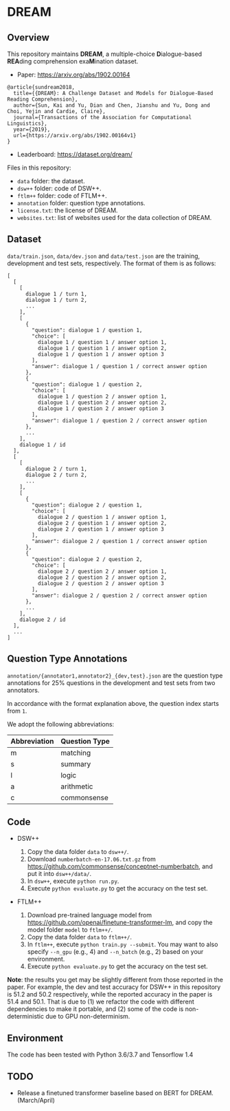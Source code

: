 DREAM
=====
Overview
--------
This repository maintains **DREAM**, a multiple-choice **D**ialogue-based **REA**ding comprehension exa**M**ination dataset.

* Paper: https://arxiv.org/abs/1902.00164
```
@article{sundream2018,
  title={{DREAM}: A Challenge Dataset and Models for Dialogue-Based Reading Comprehension},
  author={Sun, Kai and Yu, Dian and Chen, Jianshu and Yu, Dong and Choi, Yejin and Cardie, Claire},
  journal={Transactions of the Association for Computational Linguistics},
  year={2019},
  url={https://arxiv.org/abs/1902.00164v1}
}
```

* Leaderboard: https://dataset.org/dream/

Files in this repository:

* ```data``` folder: the dataset.
* ```dsw++``` folder: code of DSW++.
* ```ftlm++``` folder: code of FTLM++.
* ```annotation``` folder: question type annotations.
* ```license.txt```: the license of DREAM.
* ```websites.txt```: list of websites used for the data collection of DREAM.

Dataset
-------
```data/train.json```, ```data/dev.json``` and ```data/test.json``` are the training, development and test sets, respectively. The format of them is as follows:

```
[
  [
    [
      dialogue 1 / turn 1,
      dialogue 1 / turn 2,
      ...
    ],
    [
      {
        "question": dialogue 1 / question 1,
        "choice": [
          dialogue 1 / question 1 / answer option 1,
          dialogue 1 / question 1 / answer option 2,
          dialogue 1 / question 1 / answer option 3
        ],
        "answer": dialogue 1 / question 1 / correct answer option
      },
      {
        "question": dialogue 1 / question 2,
        "choice": [
          dialogue 1 / question 2 / answer option 1,
          dialogue 1 / question 2 / answer option 2,
          dialogue 1 / question 2 / answer option 3
        ],
        "answer": dialogue 1 / question 2 / correct answer option
      },
      ...
    ],
    dialogue 1 / id
  ],
  [
    [
      dialogue 2 / turn 1,
      dialogue 2 / turn 2,
      ...
    ],
    [
      {
        "question": dialogue 2 / question 1,
        "choice": [
          dialogue 2 / question 1 / answer option 1,
          dialogue 2 / question 1 / answer option 2,
          dialogue 2 / question 1 / answer option 3
        ],
        "answer": dialogue 2 / question 1 / correct answer option
      },
      {
        "question": dialogue 2 / question 2,
        "choice": [
          dialogue 2 / question 2 / answer option 1,
          dialogue 2 / question 2 / answer option 2,
          dialogue 2 / question 2 / answer option 3
        ],
        "answer": dialogue 2 / question 2 / correct answer option
      },
      ...
    ],
    dialogue 2 / id
  ],
  ...
]
```

Question Type Annotations
-------------------------

```annotation/{annotator1,annotator2}_{dev,test}.json``` are the question type annotations for 25% questions in the development and test sets from two annotators.

In accordance with the format explanation above, the question index starts from ```1```.

We adopt the following abbreviations:

| Abbreviation | Question Type | 
| ------------ | ------------- |
| m            | matching      |
| s            | summary       |
| l            | logic         |
| a            | arithmetic    |
| c            | commonsense   |

Code
----

* DSW++

  1. Copy the data folder ```data``` to ```dsw++/```.
  2. Download ```numberbatch-en-17.06.txt.gz``` from https://github.com/commonsense/conceptnet-numberbatch, and put it into ```dsw++/data/```.
  3. In ```dsw++```, execute ```python run.py```.
  4. Execute ```python evaluate.py``` to get the accuracy on the test set.

* FTLM++

  1. Download pre-trained language model from https://github.com/openai/finetune-transformer-lm, and copy the model folder ```model``` to ```ftlm++/```.
  2. Copy the data folder ```data``` to ```ftlm++/```.
  3. In ```ftlm++```, execute ```python train.py --submit```. You may want to also specify ```--n_gpu``` (e.g., 4) and ```--n_batch``` (e.g., 2) based on your environment.
  4. Execute ```python evaluate.py``` to get the accuracy on the test set.

**Note**: the results you get may be slightly different from those reported in the paper. For example, the dev and test accuracy for DSW++ in this repository is 51.2 and 50.2 respectively, while the reported accuracy in the paper is 51.4 and 50.1. That is due to (1) we refactor the code with different dependencies to make it portable, and (2) some of the code is non-deterministic due to GPU non-determinism.

Environment
-----------
The code has been tested with Python 3.6/3.7 and Tensorflow 1.4

TODO
----
* Release a finetuned transformer baseline based on BERT for DREAM. (March/April)
